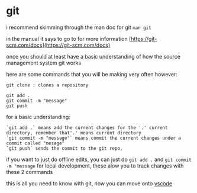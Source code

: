 # git

i recommend skimming through the man doc for git
`man git`

in the manual it says to go to for more information
[https://git-scm.com/docs](https://git-scm.com/docs)

once you should at least have a basic understanding of how the source management system git works

here are some commands that you will be making very often however:
```
git clone : clones a repository

git add .
git commit -m "message"
git push
```
for a basic understanding:

```
`git add .` means add the current changes for the '.' current directory, remember that'.' means current directory
`git commit -m "message"` means commit the current changes under a commit called "mesage"
`git push` sends the commit to the git repo,
```

if you want to just do offline edits, you can just do `git add .` and `git commit -m "message`
for local development, these alow you to track changes with these 2 commands

this is all you need to know with git, now you can move onto [vscode](vscode.md)
